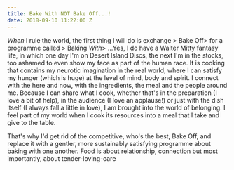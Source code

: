 ```yaml
---
title: Bake With NOT Bake Off...!
date: 2018-09-10 11:22:00 Z
---
```


*When* I rule the world, the first thing I will do is exchange > Bake Off>  for a programme called > Baking *With*> ...Yes, I do have a Walter Mitty fantasy life, in which one day I'm on Desert Island Discs, the next I'm in the stocks, too ashamed to even show my face as part of the human race. It is cooking that contains my neurotic imagination in the real world, where I can satisfy my hunger (which is huge) at the level of mind, body and spirit. I connect with the here and now, with the ingredients, the meal and the people around me. Because I can share what I cook, whether that's in the preparation (I love a bit of help), in the audience (I love an applause!) or just with the dish itself (I always fall a little in love), I am brought into the world of belonging. I feel part of my world when I cook its resources into a meal that I take and give to the table.

That's why I'd get rid of the competitive, who's the best, Bake Off, and replace it with a gentler, more sustainably satisfying programme about baking with one another.  Food is about relationship, connection but most importantly, about tender-loving-care   